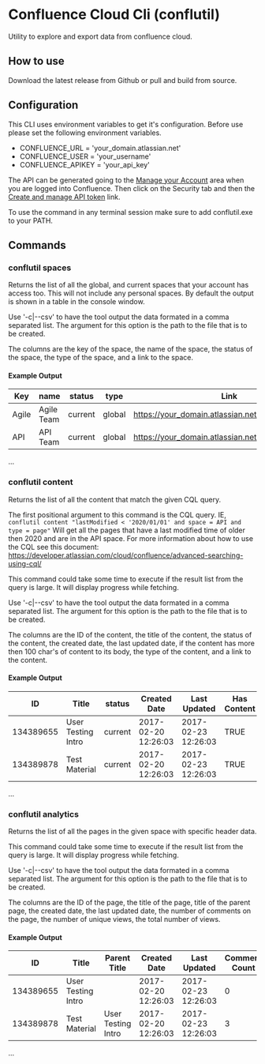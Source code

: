 # Confluence Cloud Cli (conflutil)
Utility to explore and export data from confluence cloud.

## How to use

Download the latest release from Github or pull and build from source.

## Configuration
This CLI uses environment variables to get it's configuration. Before use please set the following environment variables.

- CONFLUENCE_URL = 'your_domain.atlassian.net'
- CONFLUENCE_USER = 'your_username'
- CONFLUENCE_APIKEY = 'your_api_key'

The API can be generated going to the [Manage your Account](https://id.atlassian.com/manage-profile/security) area when you are logged into Confluence. Then click on the Security tab and then the [Create and manage API token](https://id.atlassian.com/manage-profile/security/api-tokens) link.

To use the command in any terminal session make sure to add conflutil.exe to your PATH.

## Commands

### conflutil spaces

Returns the list of all the global, and current spaces that your account has access too. This will not include any personal spaces. By default the output is shown in a table in the console window.

Use '-c|--csv' to have the tool output the data formated in a comma separated list. The argument for this option is the path to the file that is to be created.

The columns are the key of the space, the name of the space, the status of the space, the type of the space, and a link to the space.

#### Example Output

| Key | name | status | type | Link |
|-|-|-|-|-|
| Agile | Agile Team | current | global | https://your_domain.atlassian.net/wiki/spaces/Agile 
| API | API Team | current | global | https://your_domain.atlassian.net/wiki/spaces/AED

...

### conflutil content

Returns the list of all the content that match the given CQL query.

The first positional argument to this command is the CQL query. IE, `conflutil content "lastModified < '2020/01/01' and space = API and type = page"` Will get all the pages that have a last modified time of older then 2020 and are in the API space. For more information about how 
to use the CQL see this document: https://developer.atlassian.com/cloud/confluence/advanced-searching-using-cql/

This command could take some time to execute if the result list from the query is large. It will display progress while fetching.

Use '-c|--csv' to have the tool output the data formated in a comma separated list. The argument for this option is the path to the file that is to be created.

The columns are the ID of the content, the title of the content, the status of the content, the created date, the last updated date, if the content has more then 100 char's of content to its body, the type of the content, and a link to the content.

#### Example Output

| ID | Title | status | Created Date | Last Updated | Has Content | Type | Link
|-|-|-|-|-|-|-|-|
| 134389655 | User Testing Intro | current | 2017-02-20 12:26:03  | 2017-02-23 12:26:03 | TRUE | page | https://your_domain.atlassian.net/wiki/spaces/API/pages/134389655
| 134389878 | Test Material | current | 2017-02-20 12:26:03  | 2017-02-23 12:26:03 | TRUE | page | https://your_domain.atlassian.net/wiki/spaces/API/pages/134389878

...


### conflutil analytics

Returns the list of all the pages in the given space with specific header data.

This command could take some time to execute if the result list from the query is large. It will display progress while fetching.

Use '-c|--csv' to have the tool output the data formated in a comma separated list. The argument for this option is the path to the file that is to be created.

The columns are the ID of the page, the title of the page, title of the parent page, the created date, the last updated date, the number of comments on the page, the number of unique views, the total number of views.

#### Example Output

| ID | Title | Parent Title | Created Date | Last Updated | Comment Count | Users Viewed | Views
|-|-|-|-|-|-|-|-|
| 134389655 | User Testing Intro |  | 2017-02-20 12:26:03  | 2017-02-23 12:26:03 | 0 | 12 | 1234
| 134389878 | Test Material | User Testing Intro | 2017-02-20 12:26:03  | 2017-02-23 12:26:03 | 3 | 123 | 333

...